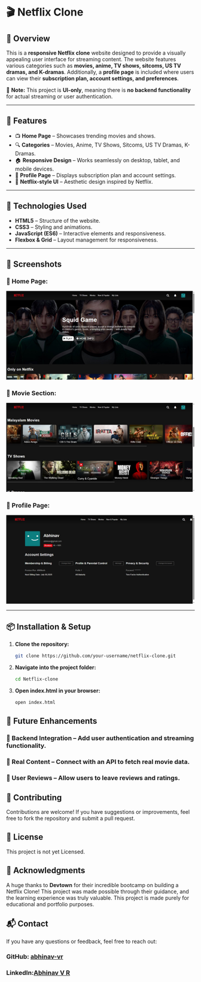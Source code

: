 # 🎬 Netflix Clone

## 🚀 Overview
This is a **responsive Netflix clone** website designed to provide a visually appealing user interface for streaming content. The website features various categories such as **movies, anime, TV shows, sitcoms, US TV dramas, and K-dramas**. Additionally, a **profile page** is included where users can view their **subscription plan, account settings, and preferences**.

🚨 **Note:** This project is **UI-only**, meaning there is **no backend functionality** for actual streaming or user authentication.

---

## 🌟 Features
- 📺 **Home Page** – Showcases trending movies and shows.
- 🔍 **Categories** – Movies, Anime, TV Shows, Sitcoms, US TV Dramas, K-Dramas.
- 🏠 **Responsive Design** – Works seamlessly on desktop, tablet, and mobile devices.
- 👤 **Profile Page** – Displays subscription plan and account settings.
- 🎨 **Netflix-style UI** – Aesthetic design inspired by Netflix.

---

## 🔧 Technologies Used
- **HTML5** – Structure of the website.
- **CSS3** – Styling and animations.
- **JavaScript (ES6)** – Interactive elements and responsiveness.
- **Flexbox & Grid** – Layout management for responsiveness.

---

## 📸 Screenshots

### 🌟 Home Page:
![Home Page](assets/home.jpg)

### 🎥 Movie Section:
![Movies](assets/movies_section.jpg)

### 👤 Profile Page:
![Profile Page](assets/profile_section.jpg)

---

## 📦 Installation & Setup
1. **Clone the repository:**
   ```bash
   git clone https://github.com/your-username/netflix-clone.git
2. **Navigate into the project folder:**
    ```bash
    cd Netflix-clone
3. **Open index.html in your browser:**
   ```bash
   open index.html

## 🚀 Future Enhancements
### 🔗 Backend Integration – Add user authentication and streaming functionality.

### 🎥 Real Content – Connect with an API to fetch real movie data.

### 💬 User Reviews – Allow users to leave reviews and ratings.


## 🤝 Contributing
Contributions are welcome! If you have suggestions or improvements, feel free to fork the repository and submit a pull request.


## 📜 License
This project is not yet Licensed.


## 🙌 Acknowledgments
A huge thanks to **Devtown** for their incredible bootcamp on building a Netflix Clone! This project was made possible through their guidance, and the learning experience was truly valuable. This project is made purely for educational and portfolio purposes.


## 📬 Contact
If you have any questions or feedback, feel free to reach out:
### GitHub: [abhinav-vr](https://github.com/abhinav-vr-45)
### LinkedIn:[Abhinav V R](https://www.linkedin.com/in/abhinavvr)
